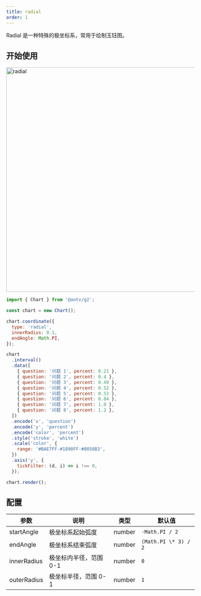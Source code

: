 ```yaml
---
title: radial
order: 1
---
```


Radial 是一种特殊的极坐标系，常用于绘制玉钰图。

## 开始使用

<img alt="radial" src="https://mdn.alipayobjects.com/huamei_qa8qxu/afts/img/A*TVXmRq627aEAAAAAAAAAAAAADmJ7AQ/original" height="600" />

```js
import { Chart } from '@antv/g2';

const chart = new Chart();

chart.coordinate({
  type: 'radial',
  innerRadius: 0.1,
  endAngle: Math.PI,
});

chart
  .interval()
  .data([
    { question: '问题 1', percent: 0.21 },
    { question: '问题 2', percent: 0.4 },
    { question: '问题 3', percent: 0.49 },
    { question: '问题 4', percent: 0.52 },
    { question: '问题 5', percent: 0.53 },
    { question: '问题 6', percent: 0.84 },
    { question: '问题 7', percent: 1.0 },
    { question: '问题 8', percent: 1.2 },
  ])
  .encode('x', 'question')
  .encode('y', 'percent')
  .encode('color', 'percent')
  .style('stroke', 'white')
  .scale('color', {
    range: '#BAE7FF-#1890FF-#0050B3',
  })
  .axis('y', {
    tickFilter: (d, i) => i !== 0,
  });

chart.render();
```

## 配置

| 参数        | 说明                   | 类型   | 默认值               |
| ----------- | ---------------------- | ------ | -------------------- |
| startAngle  | 极坐标系起始弧度       | number | `-Math.PI / 2`       |
| endAngle    | 极坐标系结束弧度       | number | `(Math.PI \* 3) / 2` |
| innerRadius | 极坐标内半径，范围 0-1 | number | `0`                  |
| outerRadius | 极坐标半径，范围 0-1   | number | `1`                  |
